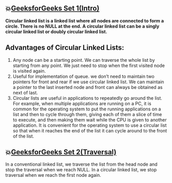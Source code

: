 ## :boom:[GeeksforGeeks Set 1(Intro)](https://www.geeksforgeeks.org/circular-linked-list/)
**Circular linked list is a linked list where all nodes are connected to form a circle. There is no NULL at the end. A circular linked list can be a singly circular linked list or doubly circular linked list.**   
## Advantages of Circular Linked Lists:   
1) Any node can be a starting point. We can traverse the whole list by starting from any point. We just need to stop when the first visited node is visited again.  
2) Useful for implementation of queue. we don’t need to maintain two pointers for front and rear if we use circular linked list. We can maintain a pointer to the last inserted node and front can always be obtained as next of last.  
3) Circular lists are useful in applications to repeatedly go around the list. For example, when multiple applications are running on a PC, it is common for the operating system to put the running applications on a list and then to cycle through them, giving each of them a slice of time to execute, and then making them wait while the CPU is given to another application. It is convenient for the operating system to use a circular list so that when it reaches the end of the list it can cycle around to the front of the list.   
## :boom:[GeeksforGeeks Set 2(Traversal)](https://www.geeksforgeeks.org/circular-linked-list-set-2-traversal/)  
In a conventional linked list, we traverse the list from the head node and stop the traversal when we reach NULL. In a circular linked list, we stop traversal when we reach the first node again.   
